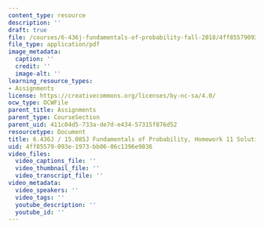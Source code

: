```yaml
---
content_type: resource
description: ''
draft: true
file: /courses/6-436j-fundamentals-of-probability-fall-2018/4ff85579093e1973bb0606c1396e9836_MIT6_436JF18_hw11solutions.pdf
file_type: application/pdf
image_metadata:
  caption: ''
  credit: ''
  image-alt: ''
learning_resource_types:
- Assignments
license: https://creativecommons.org/licenses/by-nc-sa/4.0/
ocw_type: OCWFile
parent_title: Assignments
parent_type: CourseSection
parent_uid: 411c04d5-733a-de7d-e434-57315f876d52
resourcetype: Document
title: 6.436J / 15.085J Fundamentals of Probability, Homework 11 Solutions
uid: 4ff85579-093e-1973-bb06-06c1396e9836
video_files:
  video_captions_file: ''
  video_thumbnail_file: ''
  video_transcript_file: ''
video_metadata:
  video_speakers: ''
  video_tags: ''
  youtube_description: ''
  youtube_id: ''
---
```

